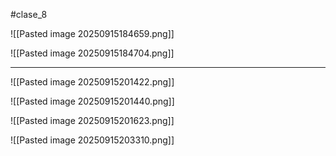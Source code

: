 #clase_8

![[Pasted image 20250915184659.png]]

![[Pasted image 20250915184704.png]]

---

![[Pasted image 20250915201422.png]]

![[Pasted image 20250915201440.png]]

![[Pasted image 20250915201623.png]]

![[Pasted image 20250915203310.png]]


